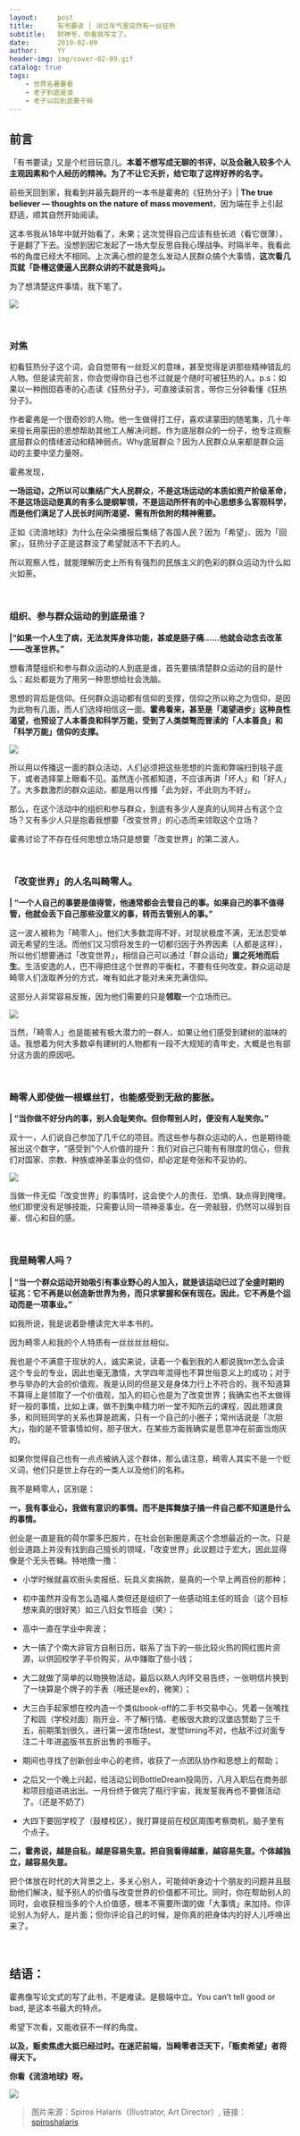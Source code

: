 ```yaml
---
layout:     post
title:      有书要读 | 冷过年气里突然有一丝狂热
subtitle:   财神爷，你看我写文了。
date:       2019-02-09
author:     YY
header-img: img/cover-02-09.gif
catalog: true
tags:
    - 世界名著要看
    - 老子到底是谁
    - 老子以后到底要干嘛
---
```


## 前言

「有书要读」又是个栏目玩意儿。**本着不想写成无聊的书评，以及会融入较多个人主观因素和个人经历的精神。为了不让它夭折，给它取了这样好养的名字。**

前些天回到家，我看到并最先翻开的一本书是霍弗的《狂热分子》| **The true believer — thoughts on the nature of mass movement**，因为端在手上引起舒适，顺其自然开始阅读。

这本书我从18年中就开始看了，未果；这次觉得自己应该有些长进（看它很薄），于是翻了下去。没想到因它发起了一场大型反思自我心理战争。时隔半年，我看此书的角度已经大不相同。上次满心想的是怎么发动人民群众搞个大事情，**这次看几页就「卧槽这傻逼人民群众讲的不就是我吗」。**

为了想清楚这件事情，我下笔了。

![](https://ws4.sinaimg.cn/large/006tNc79gy1g00eog0wa9g31hc0u0b2b.gif)

<br/>

### 对焦

初看狂热分子这个词，会自觉带有一丝贬义的意味，甚至觉得是讲那些精神错乱的人物。但是读完前言，你会觉得你自己也不过就是个随时可被狂热的人。p.s：如果以一种囫囵吞枣的心态读《狂热分子》，可直接读前言，带你三分钟看懂《狂热分子》。

作者霍弗是一个很奇妙的人物。他一生做得打工仔，喜欢读蒙田的随笔集，几十年来擅长用蒙田的思想帮助其他工人解决问题。作为底层群众的一份子，他专注观察底层群众的情绪波动和精神弱点。Why底层群众？因为人民群众从来都是群众运动的主要中坚力量呀。

霍弗发现，

**一场运动，之所以可以集结广大人民群众，不是这场运动的本质如资产阶级革命，不是这场运动是真的有多么提纲挈领，不是运动所怀有的中心思想多么客观科学，而是他们满足了人民长时间所渴望、需有所依附的精神需要。**

正如《流浪地球》为什么在朵朵播报后集结了各国人民？因为「希望」、因为「回家」，狂热分子正是这群没了希望就活不下去的人。

所以观察人性，就能理解历史上所有有强烈的民族主义的色彩的群众运动为什么如火如荼。

<br/>

### 组织、参与群众运动的到底是谁？

**|“如果一个人生了病，无法发挥身体功能，甚或是肠子痛……他就会动念去改革——改革世界。”**

想看清楚组织和参与群众运动的人到底是谁，首先要搞清楚群众运动的目的是什么：起处都是为了用另一种思想给社会洗脑。

思想的背后是信仰。任何群众运动都有信仰的支撑，信仰之所以称之为信仰，是因为此物有几面，而人们选择相信这一面。**霍弗看来，甚至是「渴望进步」这种良性渴望，也预设了人本善良和科学万能，受到了人类桀骜而冒渎的「人本善良」和「科学万能」信仰的支撑。**

![](https://ws1.sinaimg.cn/large/006tNc79gy1g00ekn7ep0g31hc0u01gv.gif)

所以用以传播这一面的群众活动，人们必须把这些思想的片面和弊端扫到毯子底下，或者选择蒙上眼看不见。虽然连小孩都知道，不应该再讲「坏人」和「好人」了。大多数激烈的群众运动，都是用以传播「此为好，不此则为不好」。

那么，在这个活动中的组织和参与群众，到底有多少人是真的认同并占有这个立场？又有多少人只是抱着我想要「改变世界」的心态而来领取这个立场？

霍弗讨论了不存在任何思想立场只是想要「改变世界」的第二波人。

<br/>

### 「改变世界」的人名叫畸零人。

**| “一个人自己的事要是值得管，他通常都会去管自己的事。如果自己的事不值得管，他就会丢下自己那些没意义的事，转而去管别人的事。”**

这一波人被称为「畸零人」。他们大多数混得不好，对现状极度不满，无法忍受单调无希望的生活。而他们又习惯将发生的一切都归因于外界因素（人都是这样），所以他们想要通过「改变世界」，相信自己可以通过「群众运动」**置之死地而后生**。生活安逸的人，巴不得把住这个世界的平衡杠，不要有任何改变。群众运动是畸零人们汲取养分的方式，唯有如此才能对未来充满信仰。

这部分人非常容易反叛，因为他们需要的只是**领取**一个立场而已。

![](https://ws4.sinaimg.cn/large/006tNc79gy1g00faoswtqj31hc0oyqn5.jpg)

当然，「畸零人」也是能被有极大潜力的一群人，如果让他们感受到建树的滋味的话。我想着为何大多数卓有建树的人物都有一段不大规矩的青年史，大概是也有部分这方面的原因吧。

<br/>

### 畸零人即使做一根螺丝钉，也能感受到无敌的膨胀。

**| “当你做不好分内的事，别人会耻笑你。但你帮别人时，便没有人耻笑你。”**

双十一，人们说自己参加了几千亿的项目。而这些参与群众运动的人，也是期待能报出这个数字，“感受到”个人价值的提升：我们对自己只能有有限度的信心，但我们对国家、宗教、种族或神圣事业的信仰，却必定是夸张和不妥协的。

![](https://ws2.sinaimg.cn/large/006tNc79gy1g00fd90cbig31hc0u01l0.gif)

当做一件无偿「改变世界」的事情时，这会使个人的责任、恐惧、缺点得到掩埋。他们即使没有足够技能，只需要认同一项神圣事业。在一旁敲鼓，仍然可以得到自豪、信心和目的感。

<br/>

### 我是畸零人吗？

**|  “当一个群众运动开始吸引有事业野心的人加入，就是该运动已过了全盛时期的征兆：它不再是以创造新世界为务，而只求掌握和保有现在。因此，它不再是个运动而是一项事业。”**
   
如我所说，我是说着卧槽读完大半本书的。

因为畸零人和我的个人特质有一丝丝丝丝相似。

我也是个不满意于现状的人，诚实来说，读着一个看到我的人都说我tm怎么会读这个专业的专业，因此也毫无激情，大学四年混得也不算世俗意义上的成功；对于参与举办的大会的价值观，我是认同的但是又是身体力行上不符合的，我不知道算不算得上是领取了一个价值观，加入的初心也是为了改变世界；我确实也不太做得好一般的事情，比如上课，做不到集中精力听一堂不知所云的课程，因此翘课良多，和同班同学的关系也算是疏离，只有一个自己的小圈子；常州话说是「次胆大」，指的是不管事情如何，胆子很大，在某些方面我确实是愿意冲在前面当炮灰的。

如果你觉得自己也有一点点被纳入这个群体，那么请注意，畸零人其实不是一个贬义词，他们只是世上存在的一类人以及他们的名称。

我不是畸零人，区别是：

**一，我有事业心，我做有意识的事情。而不是挥舞旗子搞一件自己都不知道是什么的事情。**

创业是一直是我的荷尔蒙多巴胺片，在社会创新圈是离这个念想最近的一次。只是创业道路上并没有找到自己擅长的领域，「改变世界」此议题过于宏大，因此显得像是个无头苍蝇。特地撸一撸：

- 小学时候就喜欢街头卖报纸、玩具义卖捐款，是真的一个早上两百份的那种；

- 初中虽然并没有怎么造福人类但还是组织了一些感动班主任的班会（这个目标想来真的很好笑）如三八妇女节班会（笑）；

- 高中一直在学业中奔波；

- 大一搞了个南大非官方自制日历，联系了当下的一些比较火热的网红图片资源，以供回校学子平价购买，从中赚取了些小钱；

- 大二就做了简单的以物换物活动，最后以熟人内环交易告终，一张明信片换到了一块算是个牌子的手表（哦还是ex的，微笑）；

- 大三白手起家想在校内造一个类似book-off的二手书交易中心，凭着一张嘴找了和园（学校对面）刚开业、不了解行情、老板很大款的汉堡店赞助了三千五，前期策划很久，进行第一波市场test，发觉timing不对，也敌不过对面专注二十年进盗版书五折出售的书贩子。

- 期间也寻找了创新创业中心的老师，收获了一点团队协作和思想上的帮助；

- 之后又一个晚上兴起，给活动公司BottleDream投简历，八月入职后在商务部和项目组进进出出。一月份终于做完了瓶行宇宙，我发誓我再也不要做活动了。（还是不奶了）

- 大四下要回学校了（鼓楼校区），我打算提前在校区周围考察商机，脑子里有个点子。

**二，霍弗说，越是自私，越是容易失意。把自我看得越重，越容易失意。个体越独立，越容易失意。**

把个体放在时代的大背景之上，多关心别人，可能倾听身边十个朋友的问题并且鼓励他们解决，赋予别人的价值与改变世界的价值都不可比。同时，你在帮助别人的同时，会收获相当多的个人价值感，根本不需要所谓的做「大事情」来加持。你评论别人为好人，是片面；但你评论自己的时候，是你真的把身体内的好人儿呼唤出来了。

<br/>

## 结语：

霍弗像写论文式的写了此书，不是难读。是极端中立。You can’t tell good or bad, 是这本书最大的特点。

希望下次看，又能收获不一样的角度。

**以及，贩卖焦虑大抵已经过时。在迷茫前端，当畸零者泛天下，「贩卖希望」者将得天下。**

**你看《流浪地球》呀。**

![](https://ws2.sinaimg.cn/large/006tNc79gy1g00fd2c7leg31hc0u04qp.gif)

>图片来源：Spiros Halaris（Illustrator, Art Director）, 链接：[spiroshalaris](www.spiroshalaris.com)

